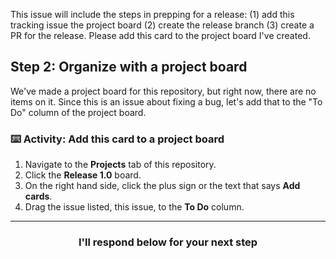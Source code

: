 This issue will include the steps in prepping for a release: (1) add this tracking issue the project board (2) create the release branch (3) create a PR for the release. Please add this card to the project board I've created.


## Step 2: Organize with a project board

We've made a project board for this repository, but right now, there are no items on it. Since this is an issue about fixing a bug, let's add that to the "To Do" column of the project board.

### :keyboard: Activity: Add this card to a project board

1. Navigate to the **Projects** tab of this repository.
1. Click the **Release 1.0** board.
1. On the right hand side, click the plus sign or the text that says **Add cards**.
1. Drag the issue listed, this issue, to the **To Do** column.

<hr>
<h3 align="center">I'll respond below for your next step</h3>
